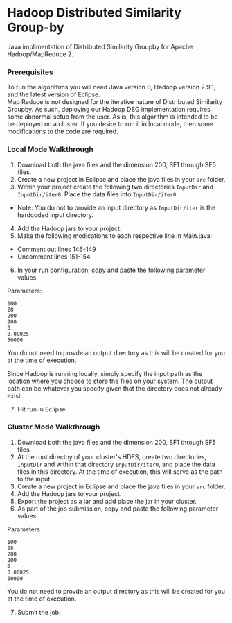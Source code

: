 # Hadoop Distributed Similarity Group-by 

Java implimentation of Distributed Similarity Groupby for Apache Hadoop/MapReduce 2. 

### Prerequisites

To run the algorithms you will need Java version 8, Hadoop version 2.9.1, and the latest version of Eclipse.   
Map Reduce is not designed for the iterative nature of Distributed Similarity Groupby. As such, deploying our Hadoop DSG implementation requires some abnormal setup from the user. As is, this algorithm is intended to be be deployed on a cluster. If you desire to run it in local mode, then some modifications to the code are required.

### Local Mode Walkthrough
1. Download both the java files and the dimension 200, SF1 through SF5 files.
2. Create a new project in Eclipse and place the java files in your ```src``` folder.
3. Within your project create the following two directories ```InputDir``` and ```InputDir/iter0```. Place the data files into ```InputDir/iter0```.
* Note: You do not to provide an input directory as ```InputDir/iter``` is the hardcoded input directory.
4. Add the Hadoop jars to your project.
5. Make the following modications to each respective line in Main.java:
* Comment out lines 146-149
* Uncomment lines 151-154
6. In your run configuration, copy and paste the following parameter values.  

Parameters:   
```
100
28
200
200
0
0.00025
50000
```
You do not need to provde an output directory as this will be created for you at the time of execution.  

Since Hadoop is running locally, simply specify the input path as the location where you choose to store the files on your system. The output path can be whatever you specify given that the directory does not already exist.  

7. Hit run in Eclipse.

### Cluster Mode Walkthrough
1. Download both the java files and the dimension 200, SF1 through SF5 files. 
2. At the root directoy of your cluster's HDFS, create two directories, ```InputDir``` and within that directory ```InputDir/iter0```, and place the data files in this directory. At the time of execution, this will serve as the path to the input.
3. Create a new project in Eclipse and place the java files in your ```src``` folder.
4. Add the Hadoop jars to your project.
5. Export the project as a jar and add place the jar in your cluster. 
6. As part of the job submission, copy and paste the following parameter values.   

Parameters
```
100
28
200
200
0
0.00025
50000
```  
You do not need to provde an output directory as this will be created for you at the time of execution.  

7. Submit the job.

